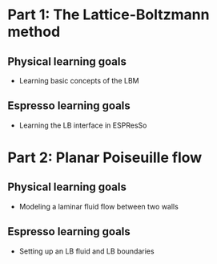 # Part 1: The Lattice-Boltzmann method

## Physical learning goals

* Learning basic concepts of the LBM

## Espresso learning goals

* Learning the LB interface in ESPResSo

# Part 2: Planar Poiseuille flow

## Physical learning goals

* Modeling a laminar fluid flow between two walls

## Espresso learning goals

* Setting up an LB fluid and LB boundaries
